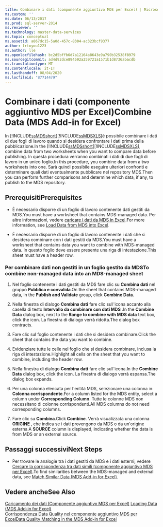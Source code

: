 ```yaml
---
title: Combinare i dati (componente aggiuntivo MDS per Excel) | Microsoft Docs
ms.custom: ''
ms.date: 06/13/2017
ms.prod: sql-server-2014
ms.reviewer: ''
ms.technology: master-data-services
ms.topic: conceptual
ms.assetid: a867dc15-5a0d-457c-8304-ac323bcf9377
author: lrtoyou1223
ms.author: lle
ms.openlocfilehash: bc2d5bffb6d7a12164a8643e9a790b32538f8979
ms.sourcegitcommit: ad4d92dce894592a259721a1571b1d8736abacdb
ms.translationtype: MT
ms.contentlocale: it-IT
ms.lasthandoff: 08/04/2020
ms.locfileid: "87714479"
---
```

# <a name="combine-data-mds-add-in-for-excel"></a><span data-ttu-id="5d2ee-102">Combinare i dati (componente aggiuntivo MDS per Excel)</span><span class="sxs-lookup"><span data-stu-id="5d2ee-102">Combine Data (MDS Add-in for Excel)</span></span>
  <span data-ttu-id="5d2ee-103">In [!INCLUDE[ssMDSshort](../../includes/ssmdsshort-md.md)][!INCLUDE[ssMDSXLS](../../includes/ssmdsxls-md.md)]è possibile combinare i dati di due fogli di lavoro quando si desidera confrontare i dati prima della pubblicazione.</span><span class="sxs-lookup"><span data-stu-id="5d2ee-103">In the [!INCLUDE[ssMDSshort](../../includes/ssmdsshort-md.md)][!INCLUDE[ssMDSXLS](../../includes/ssmdsxls-md.md)], combine data from two worksheets when you want to compare data before publishing.</span></span> <span data-ttu-id="5d2ee-104">In questa procedura verranno combinati i dati di due fogli di lavoro in un unico foglio.</span><span class="sxs-lookup"><span data-stu-id="5d2ee-104">In this procedure, you combine data from a two worksheets into one.</span></span> <span data-ttu-id="5d2ee-105">Sarà quindi possibile eseguire ulteriori confronti e determinare quali dati eventualmente pubblicare nel repository MDS.</span><span class="sxs-lookup"><span data-stu-id="5d2ee-105">Then you can perform further comparisons and determine which data, if any, to publish to the MDS repository.</span></span>  
  
## <a name="prerequisites"></a><span data-ttu-id="5d2ee-106">Prerequisiti</span><span class="sxs-lookup"><span data-stu-id="5d2ee-106">Prerequisites</span></span>  
  
-   <span data-ttu-id="5d2ee-107">È necessario disporre di un foglio di lavoro contenente dati gestiti da MDS.</span><span class="sxs-lookup"><span data-stu-id="5d2ee-107">You must have a worksheet that contains MDS-managed data.</span></span> <span data-ttu-id="5d2ee-108">Per altre informazioni, vedere [caricare i dati da MDS in Excel](export-data-to-excel-from-master-data-services.md).</span><span class="sxs-lookup"><span data-stu-id="5d2ee-108">For more information, see [Load Data from MDS into Excel](export-data-to-excel-from-master-data-services.md).</span></span>  
  
-   <span data-ttu-id="5d2ee-109">È necessario disporre di un foglio di lavoro contenente i dati che si desidera combinare con i dati gestiti da MDS.</span><span class="sxs-lookup"><span data-stu-id="5d2ee-109">You must have a worksheet that contains data you want to combine with MDS-managed data.</span></span> <span data-ttu-id="5d2ee-110">In questo foglio deve essere presente una riga di intestazione.</span><span class="sxs-lookup"><span data-stu-id="5d2ee-110">This sheet must have a header row.</span></span>  
  
### <a name="to-combine-non-managed-data-into-an-mds-managed-sheet"></a><span data-ttu-id="5d2ee-111">Per combinare dati non gestiti in un foglio gestito da MDS</span><span class="sxs-lookup"><span data-stu-id="5d2ee-111">To combine non-managed data into an MDS-managed sheet</span></span>  
  
1.  <span data-ttu-id="5d2ee-112">Nel foglio contenente i dati gestiti da MDS fare clic su **Combina dati** nel gruppo **Pubblica e convalida**.</span><span class="sxs-lookup"><span data-stu-id="5d2ee-112">On the sheet that contains MDS-managed data, in the **Publish and Validate** group, click **Combine Data**.</span></span>  
  
2.  <span data-ttu-id="5d2ee-113">Nella finestra di dialogo **Combina dati** fare clic sull'icona accanto alla casella di testo **Intervallo da combinare con dati MDS** .</span><span class="sxs-lookup"><span data-stu-id="5d2ee-113">In the **Combine Data** dialog box, next to the **Range to combine with MDS data** text box, click the icon.</span></span> <span data-ttu-id="5d2ee-114">La finestra di dialogo verrà ridotta.</span><span class="sxs-lookup"><span data-stu-id="5d2ee-114">The dialog box contracts.</span></span>  
  
3.  <span data-ttu-id="5d2ee-115">Fare clic sul foglio contenente i dati che si desidera combinare.</span><span class="sxs-lookup"><span data-stu-id="5d2ee-115">Click the sheet that contains the data you want to combine.</span></span>  
  
4.  <span data-ttu-id="5d2ee-116">Evidenziare tutte le celle nel foglio che si desidera combinare, inclusa la riga di intestazione.</span><span class="sxs-lookup"><span data-stu-id="5d2ee-116">Highlight all cells on the sheet that you want to combine, including the header row.</span></span>  
  
5.  <span data-ttu-id="5d2ee-117">Nella finestra di dialogo **Combina dati** fare clic sull'icona.</span><span class="sxs-lookup"><span data-stu-id="5d2ee-117">In the **Combine Data** dialog box, click the icon.</span></span> <span data-ttu-id="5d2ee-118">La finestra di dialogo verrà espansa.</span><span class="sxs-lookup"><span data-stu-id="5d2ee-118">The dialog box expands.</span></span>  
  
6.  <span data-ttu-id="5d2ee-119">Per una colonna elencata per l'entità MDS, selezionare una colonna in **Colonna corrispondente**.</span><span class="sxs-lookup"><span data-stu-id="5d2ee-119">For a column listed for the MDS entity, select a column under **Corresponding Column**.</span></span> <span data-ttu-id="5d2ee-120">Tutte le colonne MDS non necessitano di colonne corrispondenti.</span><span class="sxs-lookup"><span data-stu-id="5d2ee-120">All MDS columns do not need corresponding columns.</span></span>  
  
7.  <span data-ttu-id="5d2ee-121">Fare clic su **Combina**.</span><span class="sxs-lookup"><span data-stu-id="5d2ee-121">Click **Combine**.</span></span> <span data-ttu-id="5d2ee-122">Verrà visualizzata una colonna **ORIGINE** , che indica se i dati provengono da MDS o da un'origine esterna.</span><span class="sxs-lookup"><span data-stu-id="5d2ee-122">A **SOURCE** column is displayed, indicating whether the data is from MDS or an external source.</span></span>  
  
## <a name="next-steps"></a><span data-ttu-id="5d2ee-123">Passaggi successivi</span><span class="sxs-lookup"><span data-stu-id="5d2ee-123">Next Steps</span></span>  
  
-   <span data-ttu-id="5d2ee-124">Per trovare le analogie tra i dati gestiti da MDS e i dati esterni, vedere [Cercare la corrispondenza tra dati simili &#40;componente aggiuntivo MDS per Excel&#41;](match-similar-data-mds-add-in-for-excel.md).</span><span class="sxs-lookup"><span data-stu-id="5d2ee-124">To find similarities between the MDS-managed and external data, see [Match Similar Data &#40;MDS Add-in for Excel&#41;](match-similar-data-mds-add-in-for-excel.md).</span></span>  
  
## <a name="see-also"></a><span data-ttu-id="5d2ee-125">Vedere anche</span><span class="sxs-lookup"><span data-stu-id="5d2ee-125">See Also</span></span>  
 <span data-ttu-id="5d2ee-126">[Caricamento dei dati &#40;Componente aggiuntivo MDS per Excel&#41;](overview-exporting-data-to-excel-mds-add-in-for-excel.md) </span><span class="sxs-lookup"><span data-stu-id="5d2ee-126">[Loading Data &#40;MDS Add-in for Excel&#41;](overview-exporting-data-to-excel-mds-add-in-for-excel.md) </span></span>  
 [<span data-ttu-id="5d2ee-127">Corrispondenza Data Quality nel componente aggiuntivo MDS per Excel</span><span class="sxs-lookup"><span data-stu-id="5d2ee-127">Data Quality Matching in the MDS Add-in for Excel</span></span>](data-quality-matching-in-the-mds-add-in-for-excel.md)  
  
  
